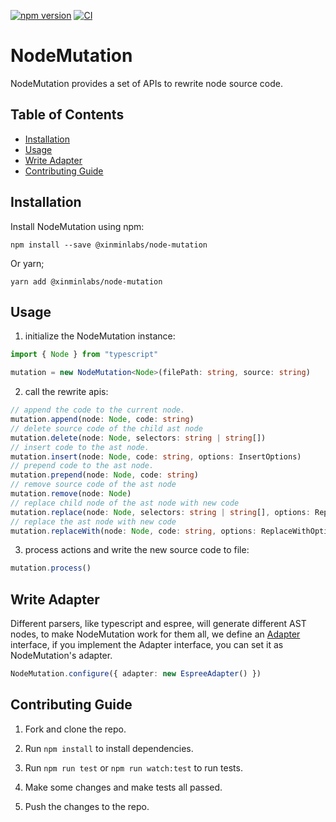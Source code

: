 [![npm version](https://badge.fury.io/js/@xinminlabs%2Fnode-mutation.svg)](https://badge.fury.io/js/@xinminlabs%2Fnode-mutation)
[![CI](https://github.com/xinminlabs/node-mutation-javascript/actions/workflows/main.yml/badge.svg)](https://github.com/xinminlabs/node-mutation-javascript/actions/workflows/main.yml)

# NodeMutation

NodeMutation provides a set of APIs to rewrite node source code.

## Table of Contents

- [Installation](#installation)
- [Usage](#usage)
- [Write Adapter](#write-adapter)
- [Contributing Guide](#contributing-guide)

## Installation

Install NodeMutation using npm:

```
npm install --save @xinminlabs/node-mutation
```

Or yarn;

```
yarn add @xinminlabs/node-mutation
```

## Usage

1. initialize the NodeMutation instance:

```typescript
import { Node } from "typescript"

mutation = new NodeMutation<Node>(filePath: string, source: string)
```

2. call the rewrite apis:

```typescript
// append the code to the current node.
mutation.append(node: Node, code: string)
// delete source code of the child ast node
mutation.delete(node: Node, selectors: string | string[])
// insert code to the ast node.
mutation.insert(node: Node, code: string, options: InsertOptions)
// prepend code to the ast node.
mutation.prepend(node: Node, code: string)
// remove source code of the ast node
mutation.remove(node: Node)
// replace child node of the ast node with new code
mutation.replace(node: Node, selectors: string | string[], options: ReplaceOptions)
// replace the ast node with new code
mutation.replaceWith(node: Node, code: string, options: ReplaceWithOptions = { autoIndent: true })
```

3. process actions and write the new source code to file:

```typescript
mutation.process()
```

## Write Adapter

Different parsers, like typescript and espree, will generate different AST nodes, to make NodeMutation work for them all,
we define an [Adapter](https://github.com/xinminlabs/node-mutation-javascript/blob/main/src/adapter.ts) interface,
if you implement the Adapter interface, you can set it as NodeMutation's adapter.

```typescript
NodeMutation.configure({ adapter: new EspreeAdapter() })
```

## Contributing Guide

1. Fork and clone the repo.

2. Run `npm install` to install dependencies.

3. Run `npm run test` or `npm run watch:test` to run tests.

4. Make some changes and make tests all passed.

5. Push the changes to the repo.